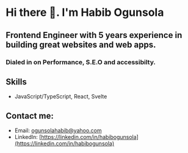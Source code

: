 
# Hi there 👋. I'm Habib Ogunsola

## Frontend Engineer with 5 years experience in building great websites and web apps.
### Dialed in on Performance, S.E.O and accessibilty.

## Skills
- JavaScript/TypeScript, React, Svelte

## Contact me:
- Email: [ogunsolahabib@yahoo.com](mailto:ogunsolahabib@yahoo.com)
- LinkedIn: [https://linkedin.com/in/habibogunsola](https://linkedin.com/in/habibogunsola)

<!--
**ogunsolahabib/ogunsolahabib** is a ✨ _special_ ✨ repository because its `README.md` (this file) appears on your GitHub profile.

Here are some ideas to get you started:

- 🔭 I’m currently working on ...
- 🌱 I’m currently learning ...
- 👯 I’m looking to collaborate on ...
- 🤔 I’m looking for help with ...
- 💬 Ask me about ...
- 📫 How to reach me: ...
- 😄 Pronouns: ...
- ⚡ Fun fact: ...
-->

